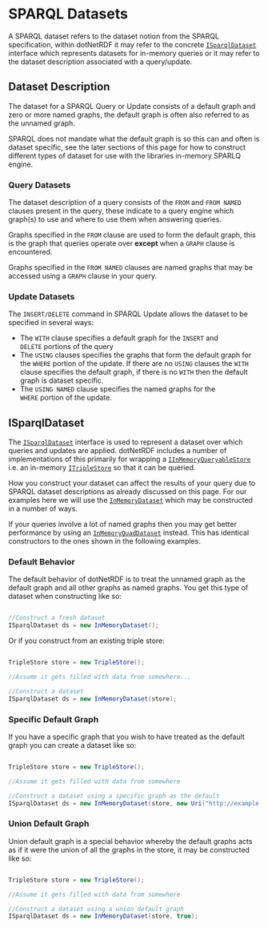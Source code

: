 # SPARQL Datasets 

A SPARQL dataset refers to the dataset notion from the SPARQL specification, within dotNetRDF it may refer to the concrete [`ISparqlDataset`](xref:VDS.RDF.Query.Datasets.ISparqlDataset) interface which represents datasets for in-memory queries or it may refer to the dataset description associated with a query/update.

## Dataset Description 

The dataset for a SPARQL Query or Update consists of a default graph and zero or more named graphs, the default graph is often also referred to as the unnamed graph.

SPARQL does not mandate what the default graph is so this can and often is dataset specific, see the later sections of this page for how to construct different types of dataset for use with the libraries in-memory SPARLQ engine.

### Query Datasets

The dataset description of a query consists of the `FROM` and `FROM NAMED` clauses present in the query, these indicate to a query engine which graph(s) to use and where to use them when answering queries.

Graphs specified in the `FROM` clause are used to form the default graph, this is the graph that queries operate over **except** when a `GRAPH` clause is encountered.

Graphs specified in the `FROM NAMED` clauses are named graphs that may be accessed using a `GRAPH` clause in your query.

### Update Datasets

The `INSERT/DELETE` command in SPARQL Update allows the dataset to be specified in several ways:

* The `WITH` clause specifies a default graph for the `INSERT` and `DELETE` portions of the query
* The `USING` clauses specifies the graphs that form the default graph for the `WHERE` portion of the update.  If there are no `USING` clauses the `WITH` clause specifies the default graph, if there is no `WITH` then the default graph is dataset specific.
* The `USING NAMED` clause specifies the named graphs for the `WHERE` portion of the update.

## ISparqlDataset 

The [`ISparqlDataset`](xref:VDS.RDF.Query.Datasets.ISparqlDataset) interface is used to represent a dataset over which queries and updates are applied.  dotNetRDF includes a number of implementations of this primarily for wrapping a [`IInMemoryQueryableStore`](xref:VDS.RDF.IInMemoryQueryableStore) i.e. an in-memory [`ITripleStore`](xref:VDS.RDF.ITripleStore) so that it can be queried.

How you construct your dataset can affect the results of your query due to SPARQL dataset descriptions as already discussed on this page.  For our examples here we will use the [`InMemoryDataset`](xref:VDS.RDF.Query.Datasets.InMemoryDataset) which may be constructed in a number of ways.

If your queries involve a lot of named graphs then you may get better performance by using an [`InMemoryQuadDataset`](xref:VDS.RDF.Query.Datasets.InMemoryQuadDataset) instead.  This has identical constructors to the ones shown in the following examples.

### Default Behavior 

The default behavior of dotNetRDF is to treat the unnamed graph as the default graph and all other graphs as named graphs.  You get this type of dataset when constructing like so:

```csharp

//Construct a fresh dataset
ISparqlDataset ds = new InMemoryDataset();
```

Or if you construct from an existing triple store:

```csharp

TripleStore store = new TripleStore();

//Assume it gets filled with data from somewhere...

//Construct a dataset
ISparqlDataset ds = new InMemoryDataset(store);
```

### Specific Default Graph 

If you have a specific graph that you wish to have treated as the default graph you can create a dataset like so:

```csharp

TripleStore store = new TripleStore();

//Assume it gets filled with data from somewhere

//Construct a dataset using a specific graph as the default
ISparqlDataset ds = new InMemoryDataset(store, new Uri("http://example.org/default-graph"));
```

### Union Default Graph 

Union default graph is a special behavior whereby the default graphs acts as if it were the union of all the graphs in the store, it may be constructed like so:

```csharp

TripleStore store = new TripleStore();

//Assume it gets filled with data from somewhere

//Construct a dataset using a union default graph
ISparqlDataset ds = new InMemoryDataset(store, true);
```